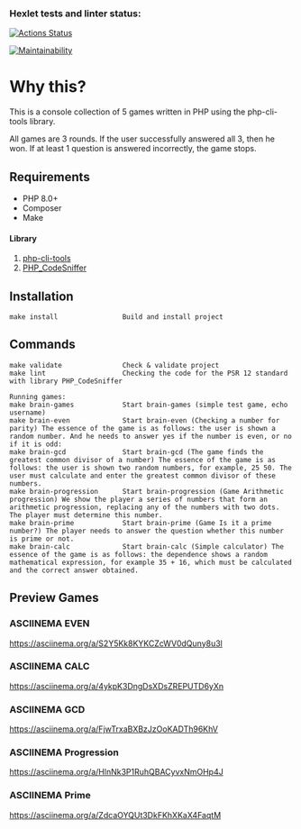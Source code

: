 ### Hexlet tests and linter status:
[![Actions Status](https://github.com/denny-cnf/php-project-45/workflows/hexlet-check/badge.svg)](https://github.com/denny-cnf/php-project-45/actions)

[![Maintainability](https://api.codeclimate.com/v1/badges/d0bc44722398bfd02d89/maintainability)](https://codeclimate.com/github/denny-cnf/php-project-45/maintainability)

# Why this?
This is a console collection of 5 games written in PHP using the php-cli-tools library.

All games are 3 rounds. If the user successfully answered all 3, then he won. If at least 1 question is answered incorrectly, the game stops.

## Requirements
* PHP 8.0+
* Composer
* Make

#### Library
1. [php-cli-tools](https://github.com/wp-cli/php-cli-tools)
2. [PHP_CodeSniffer](https://github.com/squizlabs/PHP_CodeSniffer)



## Installation
    make install                Build and install project


## Commands

    make validate               Check & validate project
    make lint                   Checking the code for the PSR 12 standard with library PHP_CodeSniffer

    Running games:
    make brain-games            Start brain-games (simple test game, echo username)
    make brain-even             Start brain-even (Checking a number for parity) The essence of the game is as follows: the user is shown a random number. And he needs to answer yes if the number is even, or no if it is odd: 
    make brain-gcd              Start brain-gcd (The game finds the greatest common divisor of a number) The essence of the game is as follows: the user is shown two random numbers, for example, 25 50. The user must calculate and enter the greatest common divisor of these numbers.
    make brain-progression      Start brain-progression (Game Arithmetic progression) We show the player a series of numbers that form an arithmetic progression, replacing any of the numbers with two dots. The player must determine this number.
    make brain-prime            Start brain-prime (Game Is it a prime number?) The player needs to answer the question whether this number is prime or not.
    make brain-calc             Start brain-calc (Simple calculator) The essence of the game is as follows: the dependence shows a random mathematical expression, for example 35 + 16, which must be calculated and the correct answer obtained.


## Preview Games

### ASCIINEMA EVEN
https://asciinema.org/a/S2Y5Kk8KYKCZcWV0dQuny8u3l

### ASCIINEMA CALC
https://asciinema.org/a/4ykpK3DngDsXDsZREPUTD6yXn

### ASCIINEMA GCD
https://asciinema.org/a/FjwTrxaBXBzJzOoKADTh96KhV

### ASCIINEMA Progression
https://asciinema.org/a/HlnNk3P1RuhQBACyvxNmOHp4J

### ASCIINEMA Prime
https://asciinema.org/a/ZdcaOYQUt3DkFKhXKaX4FaqtM